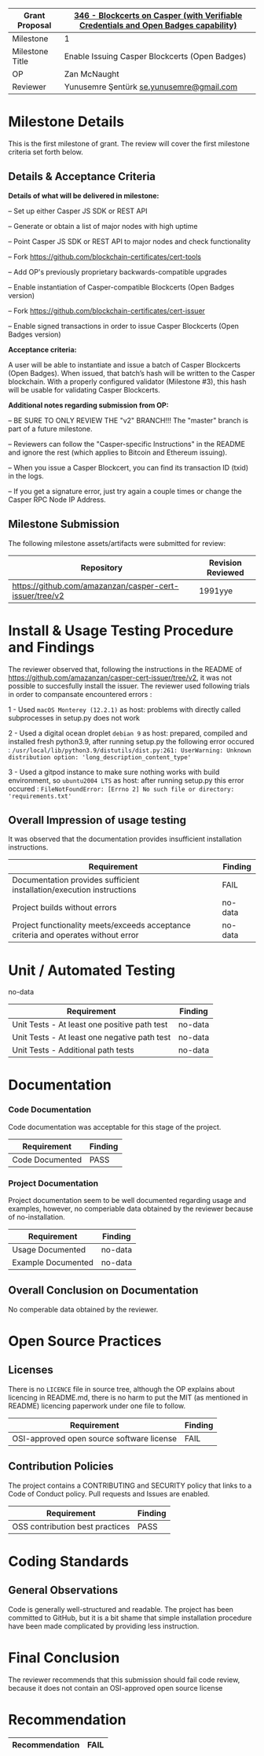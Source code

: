 Grant Proposal | [346 - Blockcerts on Casper (with Verifiable Credentials and Open Badges capability)](https://portal.devxdao.com/public-proposals/346)
------------ | -------------
Milestone | 1
Milestone Title | Enable Issuing Casper Blockcerts (Open Badges)
OP | Zan McNaught
Reviewer | Yunusemre Şentürk <se.yunusemre@gmail.com>

# Milestone Details
This is the first milestone of grant.
The review will cover the first milestone criteria set forth below.

## Details & Acceptance Criteria

**Details of what will be delivered in milestone:**

– Set up either Casper JS SDK or REST API

– Generate or obtain a list of major nodes with high uptime

– Point Casper JS SDK or REST API to major nodes and check functionality

– Fork https://github.com/blockchain-certificates/cert-tools

– Add OP's previously proprietary backwards-compatible upgrades

– Enable instantiation of Casper-compatible Blockcerts (Open Badges version)

– Fork https://github.com/blockchain-certificates/cert-issuer 

– Enable signed transactions in order to issue Casper Blockcerts (Open Badges version)

**Acceptance criteria:**

A user will be able to instantiate and issue a batch of Casper Blockcerts (Open Badges). When issued, that batch’s hash will be written to the Casper blockchain. With a properly configured validator (Milestone #3), this hash will be usable for validating Casper Blockcerts.

**Additional notes regarding submission from OP:**

– BE SURE TO ONLY REVIEW THE "v2" BRANCH!!! The "master" branch is part of a future milestone. 

– Reviewers can follow the "Casper-specific Instructions" in the README and ignore the rest (which applies to Bitcoin and Ethereum issuing).

– When you issue a Casper Blockcert, you can find its transaction ID (txid) in the logs.

– If you get a signature error, just try again a couple times or change the Casper RPC Node IP Address.

## Milestone Submission

The following milestone assets/artifacts were submitted for review:

Repository | Revision Reviewed
------------ | -------------
https://github.com/amazanzan/casper-cert-issuer/tree/v2 | 1991yye


# Install & Usage Testing Procedure and Findings

The reviewer observed that, following the instructions in the README of https://github.com/amazanzan/casper-cert-issuer/tree/v2, it was not possible to succesfully install the issuer.
The reviewer used following trials in order to compansate encountered errors : 
 
 1 - Used `macOS Monterey (12.2.1)` as host: problems with directly called subprocesses in setup.py does not work
 
 2 - Used a digital ocean droplet `debian 9` as host: prepared, compiled and installed fresh python3.9, after running setup.py the following error occured : `/usr/local/lib/python3.9/distutils/dist.py:261: UserWarning: Unknown distribution option: 'long_description_content_type'`
 
 3 - Used a gitpod instance to make sure nothing works with build environment, so `ubuntu2004 LTS` as host: after running setup.py this error occured : `FileNotFoundError: [Errno 2] No such file or directory: 'requirements.txt'`

## Overall Impression of usage testing

It was observed that the documentation provides insufficient installation instructions.

Requirement | Finding
------------ | -------------
Documentation provides sufficient installation/execution instructions | FAIL
Project builds without errors | no-data
Project functionality meets/exceeds acceptance criteria and operates without error | no-data

# Unit / Automated Testing

no-data

Requirement | Finding
------------ | -------------
Unit Tests - At least one positive path test | no-data
Unit Tests - At least one negative path test | no-data
Unit Tests - Additional path tests | no-data

# Documentation

### Code Documentation

Code documentation was acceptable for this stage of the project.

Requirement | Finding
------------ | -------------
Code Documented | PASS

### Project Documentation

Project documentation seem to be well documented regarding usage and examples, however, no comperiable data obtained by the reviewer because of no-installation.

Requirement | Finding
------------ | -------------
Usage Documented | no-data
Example Documented | no-data

## Overall Conclusion on Documentation

No comperable data obtained by the reviewer.

# Open Source Practices

## Licenses

There is no `LICENCE` file in source tree, although the OP explains about licencing in README.md, there is no harm to put the MIT (as mentioned in README) licencing paperwork under one file to follow.

Requirement | Finding
------------ | -------------
OSI-approved open source software license | FAIL

## Contribution Policies

The project contains a CONTRIBUTING and SECURITY policy that links to a Code of Conduct policy. Pull requests and Issues are enabled.

Requirement | Finding
------------ | -------------
OSS contribution best practices | PASS

# Coding Standards

## General Observations

Code is generally well-structured and readable. The project has been committed to GitHub, but it is a bit shame that simple installation 
procedure have been made complicated by providing less instruction.

# Final Conclusion

The reviewer recommends that this submission should fail code review, because it does not contain an OSI-approved open source license

# Recommendation

Recommendation | FAIL
------------ | -------------
